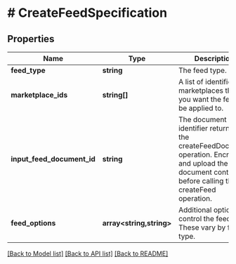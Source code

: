 # # CreateFeedSpecification

## Properties

Name | Type | Description | Notes
------------ | ------------- | ------------- | -------------
**feed_type** | **string** | The feed type. |
**marketplace_ids** | **string[]** | A list of identifiers for marketplaces that you want the feed to be applied to. |
**input_feed_document_id** | **string** | The document identifier returned by the createFeedDocument operation. Encrypt and upload the feed document contents before calling the createFeed operation. |
**feed_options** | **array<string,string>** | Additional options to control the feed. These vary by feed type. | [optional]

[[Back to Model list]](../../README.md#models) [[Back to API list]](../../README.md#endpoints) [[Back to README]](../../README.md)
